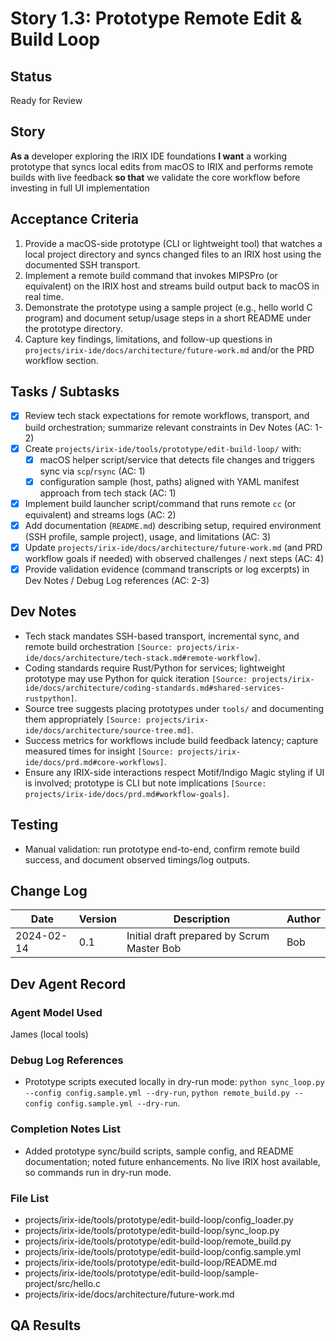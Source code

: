 # Story 1.3: Prototype Remote Edit & Build Loop

## Status
Ready for Review

## Story
**As a** developer exploring the IRIX IDE foundations
**I want** a working prototype that syncs local edits from macOS to IRIX and performs remote builds with live feedback
**so that** we validate the core workflow before investing in full UI implementation

## Acceptance Criteria
1. Provide a macOS-side prototype (CLI or lightweight tool) that watches a local project directory and syncs changed files to an IRIX host using the documented SSH transport.
2. Implement a remote build command that invokes MIPSPro (or equivalent) on the IRIX host and streams build output back to macOS in real time.
3. Demonstrate the prototype using a sample project (e.g., hello world C program) and document setup/usage steps in a short README under the prototype directory.
4. Capture key findings, limitations, and follow-up questions in `projects/irix-ide/docs/architecture/future-work.md` and/or the PRD workflow section.

## Tasks / Subtasks
- [x] Review tech stack expectations for remote workflows, transport, and build orchestration; summarize relevant constraints in Dev Notes (AC: 1-2)
- [x] Create `projects/irix-ide/tools/prototype/edit-build-loop/` with:
  - [x] macOS helper script/service that detects file changes and triggers sync via `scp`/`rsync` (AC: 1)
  - [x] configuration sample (host, paths) aligned with YAML manifest approach from tech stack (AC: 1)
- [x] Implement build launcher script/command that runs remote `cc` (or equivalent) and streams logs (AC: 2)
- [x] Add documentation (`README.md`) describing setup, required environment (SSH profile, sample project), usage, and limitations (AC: 3)
- [x] Update `projects/irix-ide/docs/architecture/future-work.md` (and PRD workflow goals if needed) with observed challenges / next steps (AC: 4)
- [x] Provide validation evidence (command transcripts or log excerpts) in Dev Notes / Debug Log references (AC: 2-3)

## Dev Notes
- Tech stack mandates SSH-based transport, incremental sync, and remote build orchestration `[Source: projects/irix-ide/docs/architecture/tech-stack.md#remote-workflow]`.
- Coding standards require Rust/Python for services; lightweight prototype may use Python for quick iteration `[Source: projects/irix-ide/docs/architecture/coding-standards.md#shared-services-rustpython]`.
- Source tree suggests placing prototypes under `tools/` and documenting them appropriately `[Source: projects/irix-ide/docs/architecture/source-tree.md]`.
- Success metrics for workflows include build feedback latency; capture measured times for insight `[Source: projects/irix-ide/docs/prd.md#core-workflows]`.
- Ensure any IRIX-side interactions respect Motif/Indigo Magic styling if UI is involved; prototype is CLI but note implications `[Source: projects/irix-ide/docs/prd.md#workflow-goals]`.

## Testing
- Manual validation: run prototype end-to-end, confirm remote build success, and document observed timings/log outputs.

## Change Log
| Date       | Version | Description                                | Author |
|------------|---------|--------------------------------------------|--------|
| 2024-02-14 | 0.1     | Initial draft prepared by Scrum Master Bob | Bob    |

## Dev Agent Record
### Agent Model Used
James (local tools)

### Debug Log References
- Prototype scripts executed locally in dry-run mode: `python sync_loop.py --config config.sample.yml --dry-run`, `python remote_build.py --config config.sample.yml --dry-run`.

### Completion Notes List
- Added prototype sync/build scripts, sample config, and README documentation; noted future enhancements. No live IRIX host available, so commands run in dry-run mode.

### File List
- projects/irix-ide/tools/prototype/edit-build-loop/config_loader.py
- projects/irix-ide/tools/prototype/edit-build-loop/sync_loop.py
- projects/irix-ide/tools/prototype/edit-build-loop/remote_build.py
- projects/irix-ide/tools/prototype/edit-build-loop/config.sample.yml
- projects/irix-ide/tools/prototype/edit-build-loop/README.md
- projects/irix-ide/tools/prototype/edit-build-loop/sample-project/src/hello.c
- projects/irix-ide/docs/architecture/future-work.md


## QA Results
